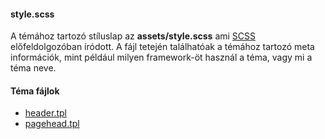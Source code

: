 #### style.scss
A témához tartozó stíluslap az **assets/style.scss** ami [SCSS](https://sass-lang.com) előfeldolgozóban íródott.
A fájl tetején találhatóak a témához tartozó meta információk, mint például milyen framework-öt használ a téma,
vagy mi a téma neve.

#### Téma fájlok
- [header.tpl](theme-templates/HEADER_TPL.md)
- [pagehead.tpl](theme-templates/PAGEHEAD_TPL.md)
